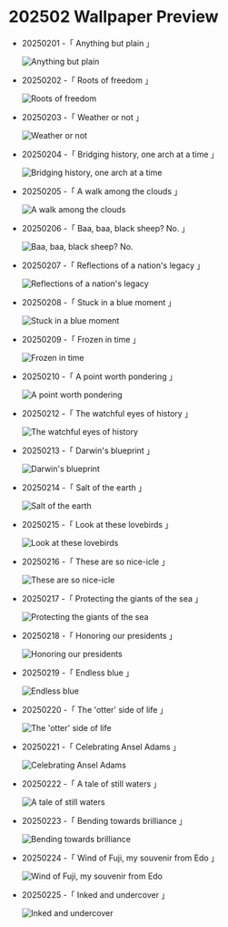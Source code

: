 # 202502 Wallpaper Preview 
- 20250201 -「 Anything but plain 」
  ![Anything but plain](https://bing.com/th?id=OHR.PlainsZebra_EN-US9488790690_UHD.jpg&rf=LaDigue_UHD.jpg&pid=hp&w=3840&h=2160&rs=1&c=4) 
- 20250202 -「 Roots of freedom 」
  ![Roots of freedom](https://bing.com/th?id=OHR.AfricanMuseumDC_EN-US9749048351_UHD.jpg&rf=LaDigue_UHD.jpg&pid=hp&w=3840&h=2160&rs=1&c=4) 
- 20250203 -「 Weather or not 」
  ![Weather or not](https://bing.com/th?id=OHR.AustriaMarmot_EN-US0012248153_UHD.jpg&rf=LaDigue_UHD.jpg&pid=hp&w=3840&h=2160&rs=1&c=4) 
- 20250204 -「 Bridging history, one arch at a time 」
  ![Bridging history, one arch at a time](https://bing.com/th?id=OHR.RibbleheadViaduct_EN-US0244245382_UHD.jpg&rf=LaDigue_UHD.jpg&pid=hp&w=3840&h=2160&rs=1&c=4) 
- 20250205 -「 A walk among the clouds 」
  ![A walk among the clouds](https://bing.com/th?id=OHR.GoldenBridge_EN-US3362533203_UHD.jpg&rf=LaDigue_UHD.jpg&pid=hp&w=3840&h=2160&rs=1&c=4) 
- 20250206 -「 Baa, baa, black sheep? No. 」
  ![Baa, baa, black sheep? No.](https://bing.com/th?id=OHR.ScottishSheep_EN-US3449526052_UHD.jpg&rf=LaDigue_UHD.jpg&pid=hp&w=3840&h=2160&rs=1&c=4) 
- 20250207 -「 Reflections of a nation's legacy 」
  ![Reflections of a nation's legacy](https://bing.com/th?id=OHR.WhararikiBeach_EN-US3505877495_UHD.jpg&rf=LaDigue_UHD.jpg&pid=hp&w=3840&h=2160&rs=1&c=4) 
- 20250208 -「 Stuck in a blue moment 」
  ![Stuck in a blue moment](https://bing.com/th?id=OHR.BlueNorway_EN-US6457602567_UHD.jpg&rf=LaDigue_UHD.jpg&pid=hp&w=3840&h=2160&rs=1&c=4) 
- 20250209 -「 Frozen in time 」
  ![Frozen in time](https://bing.com/th?id=OHR.SnowySvaneti_EN-US6546788330_UHD.jpg&rf=LaDigue_UHD.jpg&pid=hp&w=3840&h=2160&rs=1&c=4) 
- 20250210 -「 A point worth pondering 」
  ![A point worth pondering](https://bing.com/th?id=OHR.AlstromPoint_EN-US6746094430_UHD.jpg&rf=LaDigue_UHD.jpg&pid=hp&w=3840&h=2160&rs=1&c=4) 
- 20250212 -「 The watchful eyes of history 」
  ![The watchful eyes of history](https://bing.com/th?id=OHR.YungangGrottoes_EN-US6896904893_UHD.jpg&rf=LaDigue_UHD.jpg&pid=hp&w=3840&h=2160&rs=1&c=4) 
- 20250213 -「 Darwin's blueprint 」
  ![Darwin's blueprint](https://bing.com/th?id=OHR.GalapagosIguana_EN-US6976814194_UHD.jpg&rf=LaDigue_UHD.jpg&pid=hp&w=3840&h=2160&rs=1&c=4) 
- 20250214 -「 Salt of the earth 」
  ![Salt of the earth](https://bing.com/th?id=OHR.LakeTyrrell_EN-US7326346900_UHD.jpg&rf=LaDigue_UHD.jpg&pid=hp&w=3840&h=2160&rs=1&c=4) 
- 20250215 -「 Look at these lovebirds 」
  ![Look at these lovebirds](https://bing.com/th?id=OHR.PenguinLove_EN-US7515315710_UHD.jpg&rf=LaDigue_UHD.jpg&pid=hp&w=3840&h=2160&rs=1&c=4) 
- 20250216 -「 These are so nice-icle 」
  ![These are so nice-icle](https://bing.com/th?id=OHR.Misotsuchi2025_EN-US8130053956_UHD.jpg&rf=LaDigue_UHD.jpg&pid=hp&w=3840&h=2160&rs=1&c=4) 
- 20250217 -「 Protecting the giants of the sea 」
  ![Protecting the giants of the sea](https://bing.com/th?id=OHR.HumpbackMother_EN-US8033380725_UHD.jpg&rf=LaDigue_UHD.jpg&pid=hp&w=3840&h=2160&rs=1&c=4) 
- 20250218 -「 Honoring our presidents 」
  ![Honoring our presidents](https://bing.com/th?id=OHR.LincolnSunrise_EN-US7725604655_UHD.jpg&rf=LaDigue_UHD.jpg&pid=hp&w=3840&h=2160&rs=1&c=4) 
- 20250219 -「 Endless blue 」
  ![Endless blue](https://bing.com/th?id=OHR.BlueBelize_EN-US7787222240_UHD.jpg&rf=LaDigue_UHD.jpg&pid=hp&w=3840&h=2160&rs=1&c=4) 
- 20250220 -「 The 'otter' side of life 」
  ![The 'otter' side of life](https://bing.com/th?id=OHR.IceHoleOtter_EN-US7859051687_UHD.jpg&rf=LaDigue_UHD.jpg&pid=hp&w=3840&h=2160&rs=1&c=4) 
- 20250221 -「 Celebrating Ansel Adams 」
  ![Celebrating Ansel Adams](https://bing.com/th?id=OHR.AdamsYosemite_EN-US7924059397_UHD.jpg&rf=LaDigue_UHD.jpg&pid=hp&w=3840&h=2160&rs=1&c=4) 
- 20250222 -「 A tale of still waters 」
  ![A tale of still waters](https://bing.com/th?id=OHR.ChampakaSarasi_EN-US0671131929_UHD.jpg&rf=LaDigue_UHD.jpg&pid=hp&w=3840&h=2160&rs=1&c=4) 
- 20250223 -「 Bending towards brilliance 」
  ![Bending towards brilliance](https://bing.com/th?id=OHR.StLouisArch_EN-US1920417205_UHD.jpg&rf=LaDigue_UHD.jpg&pid=hp&w=3840&h=2160&rs=1&c=4) 
- 20250224 -「 Wind of Fuji, my souvenir from Edo 」
  ![Wind of Fuji, my souvenir from Edo](https://bing.com/th?id=OHR.MtFujiSunrise_EN-US2218385739_UHD.jpg&rf=LaDigue_UHD.jpg&pid=hp&w=3840&h=2160&rs=1&c=4) 
- 20250225 -「 Inked and undercover 」
  ![Inked and undercover](https://bing.com/th?id=OHR.GiantCuttlefish_EN-US2276053377_UHD.jpg&rf=LaDigue_UHD.jpg&pid=hp&w=3840&h=2160&rs=1&c=4) 
